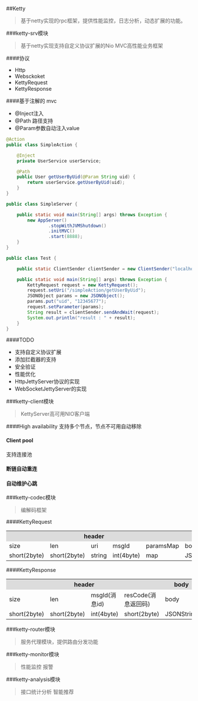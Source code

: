 ##Ketty
>基于netty实现的rpc框架，提供性能监控，日志分析，动态扩展的功能。

###ketty-srv模块
>基于netty实现支持自定义协议扩展的Nio MVC高性能业务框架

####协议
- Http
- Websckoket
- KettyRequest
- KettyResponse



####基于注解的 mvc

- @Inject注入
- @Path 路径支持
- @Param参数自动注入value

``` java
@Action
public class SimpleAction {

    @Inject
    private UserService userService;

    @Path
    public User getUserByUid(@Param String uid) {
        return userService.getUserByUid(uid);
    }
}

public class SimpleServer {

    public static void main(String[] args) throws Exception {
        new AppServer()
                .stopWithJVMShutdown()
                .initMVC()
                .start(8888);
    }
}

public class Test {

	public static ClientSender clientSender = new ClientSender("localhost", 8888);

	public static void main(String[] args) throws Exception {
		KettyRequest request = new KettyRequest();
		request.setUri("/simpleAction/getUserByUid");
		JSONObject params = new JSONObject();
		params.put("uid", "12345677");
		request.setParameter(params);
		String result = clientSender.sendAndWait(request);
		System.out.println("result : " + result);
	}
}

```

####TODO 

- 支持自定义协议扩展
- 添加拦截器的支持
- 安全验证
- 性能优化
- HttpJettyServer协议的实现
- WebSocketJettyServer的实现

###ketty-client模块
>KettyServer高可用NIO客户端

####High availability
支持多个节点，节点不可用自动移除

#### Client pool
支持连接池

#### 断链自动重连

#### 自动维护心跳

###ketty-codec模块
>编解码框架

####KettyRequest

<table>
<tr bgcolor="#DCDCDC">
	<th colspan="5" width="50%">header</th>
	<th>body</th>
</tr>
<tr>	
	<td>size</td>
	<td>len</td>
	<td>uri</td>
	<td>msgId</td>
	<td>paramsMap</td>
	<td>body</td>
</tr>
<tr>	
	<td>short(2byte)</td>
	<td>short(2byte)</td>
	<td>string</td>
	<td>int(4byte)</td>
	<td>map</td>
	<td>JSONString</td>
</tr>
</table>

####KettyResponse

<table>
<tr bgcolor="#DCDCDC">
	<th colspan="4" width="50%">header</th>
	<th>body</th>
</tr>
<tr>	
	<td>size</td>
	<td>len</td>
	<td>msgId(消息id)</td>
	<td>resCode(消息返回码)</td>
	<td>body</td>
</tr>
<tr>	
	<td>short(2byte)</td>
	<td>short(2byte)</td>
	<td>int(4byte)</td>
	<td>short(2byte)</td>
	<td>JSONString</td>
</tr>
</table>

###ketty-router模块
>服务代理模块，提供路由分发功能

###ketty-monitor模块
>性能监控
>报警

###ketty-analysis模块
>接口统计分析
>智能推荐



